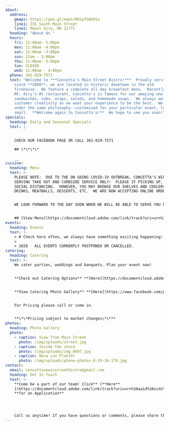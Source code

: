```yaml
---
about:
  address:
    gmaps: https://goo.gl/maps/Md1pfGAk91o
    line1: 231 South Main Street
    line2: Mount Airy, MD 21771
  heading: "About Us "
  hours:
    fri: 11:00am- 5:00pm
    mon: 11:00am -4:00pm
    sat: 11:00am -5:00pm
    sun: 11am - 3:00pm
    thu: 11:00am- 5:00pm
    tue: CLOSED
    wed: 11:00am - 4:00pm
  phone: 301-829-7571
  text: "Welcome to ***Concetta's Main Street Bistro!***  Proudly serving Mt. Airy
    since **2008**, we are located in historic downtown in the old
    firehouse.  We feature a complete all day breakfast menu.  Recently voted
    Mt. Airy's #1 restaurant, Concetta's is famous for our amazing one of kind
    sandwiches, subs, wraps, salads, and homemade soups.  We always welcome
    customer creativity as we want your experience to be the best.  We cater
    under the same philosophy--customized for your particular event, large or
    small.  **Welcome again to Concetta's!**  We hope to see you soon!"
specials:
  heading: Daily and Seasonal Specials
  text: |-
    

    CHECK OUR FACEBOOK PAGE OR CALL 301-829-7571

    ## \*\*\*\*

    __
cuisine:
  heading: Menu
  text: >-
    PLEASE NOTE:  DUE TO THE ON GOING COVID-19 OUTBREAK, CONCETTA'S WILL BE
    SERVING TAKE OUT AND CURBSIDE SERVICE ONLY!  PLEASE IF PICKING UP, MAINTAIN
    SOCIAL DISTANCING.  HOWEVER, YOU MAY BROWSE OUR SHELVES AND COOLERS FOR
    DRINKS, MEATBALLS, DESSERTS, ETC.  WE ARE NOW ACCEPTING ONLINE ORDERING VIA 


    WE LOOK FORWARD TO THE DAY SOON WHEN WE WILL BE ABLE TO SERVE YOU FULLY HERE AT CONCETTA'S.  UNTIL THEN, THANK YOU SO MUCH FOR YOUR CONTINUED SUPPORT IN THIS DIFFICULT TIME.  PLEASE REMEMBER ALL THE SMALL RESTAURANTS AND BUSINESSES DEEMED ESSENTIAL. WE ARE ALL HERE FOR YOU!


    ## [View Menu](https://documentcloud.adobe.com/link/track?uri=urn%3Aaaid%3Ascds%3AUS%3A5fb108e5-243e-4049-9bb8-591228815cbe)
events:
  heading: Events
  text: |-
    > # Check here often, we always have something exciting happening!
    >
    > 2020   ALL EVENTS CURRENTLY POSTPONED OR CANCELLED.
catering:
  heading: Catering
  text: >-
    We cater parties, weddings and banquets. Plan your event now!


    **Check out Catering Options** **[Here](https://documentcloud.adobe.com/link/track?uri=urn%3Aaaid%3Ascds%3AUS%3A398dbed5-aab2-403b-ba43-cfaf3a34fc4a)**\*\*\*\*


    **View Catering Photo Gallery** **[Here](https://www.facebook.com/pg/Concettas-Mainstreet-Bistro-108116492564016/photos/?tab=album&album_id=2803219223053716)**\*\*\*\*


    For Pricing please call or come in.


    **\*\*Pricing subject to market changes\*\***
photos:
  heading: Photo Gallery
  photo:
    - caption: View from Main Street
      photo: /img/uploads/street.jpg
    - caption: Inside the store
      photo: /img/uploads/img_0697.jpg
    - caption: Nova Lox Platter
      photo: /img/uploads/phone-photos-8-19-16-170.jpg
contact:
  email: concettasmainstreetbistro@gmail.com
  heading: Get In Touch
  text: >-
    **Come be a part of our team! Click** [**Here**
    ](https://documentcloud.adobe.com/link/track?uri=urn%3Aaaid%3Ascds%3AUS%3A5532b0d6-c904-4048-b722-2f21e07c5ef4)
    **for an Application** 




    Call us anytime! If you have questions or comments, please share them with us below.
---
```

